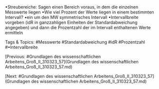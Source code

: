 •Streubereiche: Sagen einen Bereich voraus, in dem die einzelnen Messwerte liegen
•Wie viel Prozent der Werte liegen in einem bestimmten Intervall?
•ein um den MW symmetrisches Intervall
•Intervallbreite vorgeben (idR in ganzzahligen Einheiten der Standardabweichung angegeben) 
und dann die Prozentzahl der im Intervall enthaltenen Werte ermitteln

   Tags & Topics:
   #Messwerte
   #Standardabweichung
   #idR
   #Prozentzahl
   #•Intervallbreite

[Previous: #Grundlagen des wissenschaftlichen Arbeitens_Groß_II_310323_57](Grundlagen des wissenschaftlichen Arbeitens_Groß_II_310323_57.md)

[Next: #Grundlagen des wissenschaftlichen Arbeitens_Groß_II_310323_57](Grundlagen des wissenschaftlichen Arbeitens_Groß_II_310323_57.md)